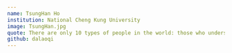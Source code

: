 ```yaml
---
name: TsungHan Ho
institution: National Cheng Kung University
image: TsungHan.jpg
quote: There are only 10 types of people in the world: those who understand binary, and those who don't.
github: dalaoqi
---
```

